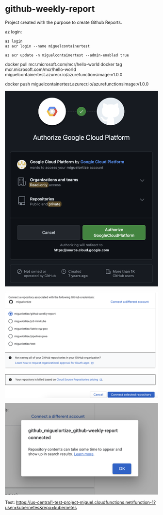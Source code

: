 # github-weekly-report
Project created with the purpose to create Github Reports.


az login:

```
az login
az acr login --name miguelcontainertest
```

```
az acr update -n miguelcontainertest --admin-enabled true
```

docker pull mcr.microsoft.com/mcr/hello-world
docker tag mcr.microsoft.com/mcr/hello-world miguelcontainertest.azurecr.io/azurefunctionsimage:v1.0.0

docker push miguelcontainertest.azurecr.io/azurefunctionsimage:v1.0.0

![alt text](image.png)

![alt text](image-1.png)

![alt text](image-2.png)


Test:
https://us-central1-test-project-miguel.cloudfunctions.net/function-1?user=kubernetes&repo=kubernetes